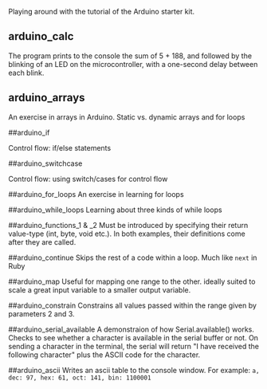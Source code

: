 Playing around with the  tutorial of the Arduino starter kit.

## arduino_calc

The program prints to the console the sum of 5 + 188, and followed by the blinking of an LED on the microcontroller, with a one-second delay between each blink.

## arduino_arrays

An exercise in arrays in Arduino. Static vs. dynamic arrays and for loops

##arduino_if

Control flow: if/else statements

##arduino_switchcase

Control flow: using switch/cases for control flow

##arduino_for_loops
An exercise in learning for loops

##arduino_while_loops
Learning about three kinds of while loops

##arduino_functions_1 & _2
Must be introduced by specifying their return value-type (int, byte, void etc.). In both examples, their definitions come after they are called.

##arduino_continue
Skips the rest of a code within a loop. Much like `next` in Ruby

##arduino_map
Useful for mapping one range to the other. ideally suited to scale a great input variable to a smaller output variable.

##arduino_constrain
Constrains all values passed within the range given by parameters 2 and 3.

##arduino_serial_available
A demonstraion of how Serial.available() works. Checks to see whether a character is available in the serial buffer or not. On sending a character in the terminal, the serial will return "I have received the following character" plus the ASCII code for the character.

##arduino_ascii
Writes an ascii table to the console window. For example:
	`a, dec: 97, hex: 61, oct: 141, bin: 1100001`


	
